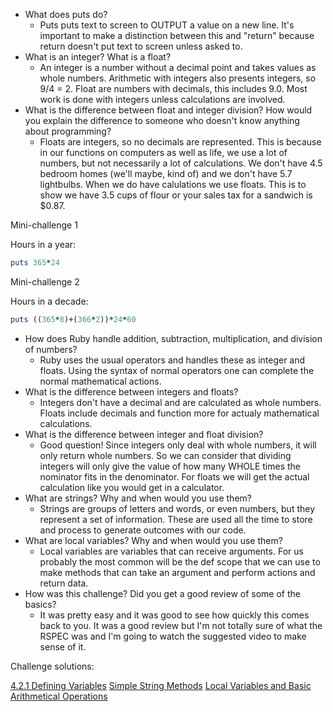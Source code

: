- What does puts do?
	- Puts puts text to screen to OUTPUT a value on a new line. It's important to make a distinction between this and "return" because return doesn't put text to screen unless asked to.
- What is an integer? What is a float?
	- An integer is a number without a decimal point and takes values as whole numbers. Arithmetic with integers also presents integers, so 9/4 = 2. Float are numbers with decimals, this includes 9.0. Most work is done with integers unless calculations are involved.
- What is the difference between float and integer division? How would you explain the difference to someone who doesn't know anything about programming?
	- Floats are integers, so no decimals are represented. This is because in our functions on computers as well as life, we use a lot of numbers, but not necessarily a lot of calculations. We don't have 4.5 bedroom homes (we'll maybe, kind of) and we don't have 5.7 lightbulbs. When we do have calulations we use floats. This is to show we have 3.5 cups of flour or your sales tax for a sandwich is $0.87. 

Mini-challenge 1

Hours in a year:
```ruby
puts 365*24
```
Mini-challenge 2

Hours in a decade:
```ruby
puts ((365*8)+(366*2))*24*60
```

- How does Ruby handle addition, subtraction, multiplication, and division of numbers?
	- Ruby uses the usual operators and handles these as integer and floats. Using the syntax of normal operators one can complete the normal mathematical actions. 
- What is the difference between integers and floats?
	- Integers don't have a decimal and are calculated as whole numbers. Floats include decimals and function more for actualy mathematical calculations.
- What is the difference between integer and float division?
	- Good question! Since integers only deal with whole numbers, it will only return whole numbers. So we can consider that dividing integers will only give the value of how many WHOLE times the nominator fits in the denominator. For floats we will get the actual calculation like you would get in a calculator.
- What are strings? Why and when would you use them?
	- Strings are groups of letters and words, or even numbers, but they represent a set of information. These are used all the time to store and process to generate outcomes with our code. 
- What are local variables? Why and when would you use them?
	- Local variables are variables that can receive arguments. For us probably the most common will be the def scope that we can use to make methods that can take an argument and perform actions and return data.
- How was this challenge? Did you get a good review of some of the basics?
	- It was pretty easy and it was good to see how quickly this comes back to you. It was a good review but I'm not totally sure of what the RSPEC was and I'm going to watch the suggested video to make sense of it.

Challenge solutions:

[4.2.1 Defining Variables](defining-variables.rb)
[Simple String Methods](simple-string.rb)
[Local Variables and Basic Arithmetical Operations](basic-math.rb)

